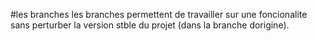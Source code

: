 #les branches
les branches permettent de travailler sur une foncionalite sans perturber la version stble du projet (dans la branche dorigine).

